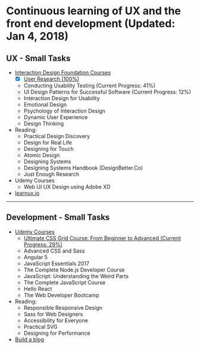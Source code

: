 Continuous learning of UX and the front end development (Updated: Jan 4, 2018)
==============


## UX - Small Tasks
- [Interaction Design Foundation Courses](https://www.interaction-design.org/courses?r=candi-lemoine)
  - [x] [User Research (100%)](https://github.com/candicodeit/personal-goals/projects/1)
  - Conducting Usability Testing (Current Progress: 41%)
  - UI Design Patterns for Successful Software (Current Progress: 12%)
  - Interaction Design for Usability
  - Emotional Design
  - Psychology of Interaction Design
  - Dynamic User Experience
  - Design Thinking
- Reading:
  - Practical Design Discovery 
  - Design for Real Life
  - Designing for Touch
  - Atomic Design
  - Designing Systems 
  - Designing Systems Handbook (DesignBetter.Co)
  - Just Enough Research
- Udemy Courses
  - Web UI UX Design using Adobe XD
- [learnux.io](https://learnux.io)  

---  

## Development - Small Tasks
- [Udemy Courses](https://www.udemy.com/user/candi-lemoine/)
  - [Ultimate CSS Grid Course: From Beginner to Advanced (Current Progress: 29%)](https://github.com/candicodeit/udemy/projects/1)
  - Advanced CSS and Sass
  - Angular 5
  - JavaScript Essentials 2017
  - The Complete Node.js Developer Course
  - JavaScript: Understanding the Weird Parts
  - The Complete JavaScript Course
  - Hello React
  - The Web Developer Bootcamp
- Reading: 
  - Responsible Responsive Design
  - Sass for Web Designers
  - Accessibility for Everyone
  - Practical SVG
  - Designing for Performance
- [Build a blog](https://github.com/candicodeit/githubpages/projects/1)


